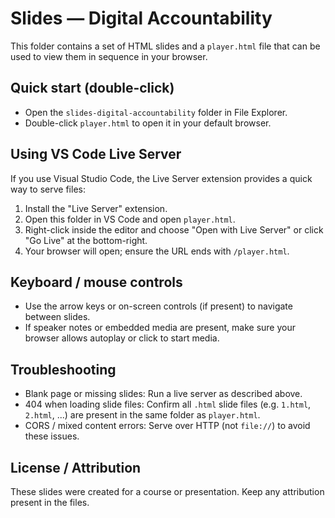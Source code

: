# Slides — Digital Accountability

This folder contains a set of HTML slides and a `player.html` file that can be used to view them in sequence in your browser.

## Quick start (double-click)
- Open the `slides-digital-accountability` folder in File Explorer.
- Double-click `player.html` to open it in your default browser.

## Using VS Code Live Server
If you use Visual Studio Code, the Live Server extension provides a quick way to serve files:

1. Install the "Live Server" extension.
2. Open this folder in VS Code and open `player.html`.
3. Right-click inside the editor and choose "Open with Live Server" or click "Go Live" at the bottom-right.
4. Your browser will open; ensure the URL ends with `/player.html`.

## Keyboard / mouse controls
- Use the arrow keys or on-screen controls (if present) to navigate between slides.
- If speaker notes or embedded media are present, make sure your browser allows autoplay or click to start media.

## Troubleshooting
- Blank page or missing slides: Run a live server as described above.
- 404 when loading slide files: Confirm all `.html` slide files (e.g. `1.html`, `2.html`, ...) are present in the same folder as `player.html`.
- CORS / mixed content errors: Serve over HTTP (not `file://`) to avoid these issues.

## License / Attribution
These slides were created for a course or presentation. Keep any attribution present in the files.
